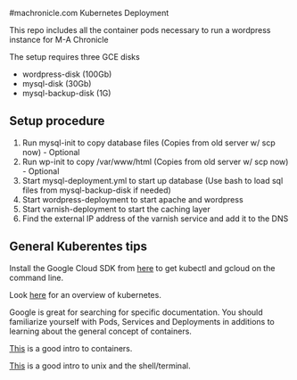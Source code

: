 #machronicle.com Kubernetes Deployment

This repo includes all the container pods necessary to run a wordpress instance for M-A Chronicle

The setup requires three GCE disks
- wordpress-disk (100Gb)
- mysql-disk (30Gb)
- mysql-backup-disk (1G)

## Setup procedure
1. Run mysql-init to copy database files (Copies from old server w/ scp now) - Optional
2. Run wp-init to copy /var/www/html (Copies from old server w/ scp now) - Optional
3. Start mysql-deployment.yml to start up database (Use bash to load sql files from mysql-backup-disk if needed)
4. Start wordpress-deployment to start apache and wordpress
5. Start varnish-deployment to start the caching layer
6. Find the external IP address of the varnish service and add it to the DNS

## General Kuberentes tips
Install the Google Cloud SDK from [here](https://cloud.google.com/sdk/) to get kubectl and gcloud on the command line.

Look [here](http://kubernetes.io/docs/user-guide/) for an overview of kubernetes.

Google is great for searching for specific documentation. You should familiarize yourself with Pods, Services and Deployments in additions to learning about the general concept of containers.

[This](https://medium.freecodecamp.com/a-beginner-friendly-introduction-to-containers-vms-and-docker-79a9e3e119b#.670q1cq47) is a good intro to containers.

[This](http://www.oliverelliott.org/article/computing/tut_unix/) is a good intro to unix and the shell/terminal.
